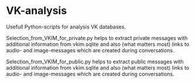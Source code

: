 # VK-analysis

Usefull Python-scripts for analysis VK databases.

Selection_from_VKIM_for_private.py helps to extract private messages with additional information from vkim.sqlite and also (what matters most) links to audio- and image-messages  which are created during conversations.

Selection_from_VKIM_for_public.py helps to extract public messages with additional information from vkim.sqlite and also (what matters most) links to audio- and image-messages  which are created during conversations.

